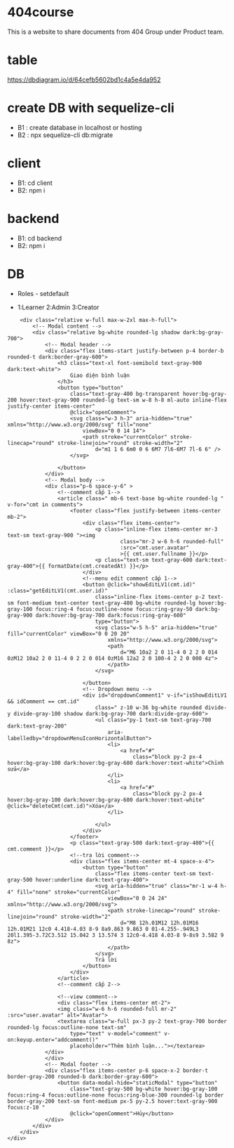 # 404course
This is a website to share documents from 404 Group under Product team.

# table 
https://dbdiagram.io/d/64cefb5602bd1c4a5e4da952

# create DB with sequelize-cli
+ B1 : create database in localhost or hosting
+ B2 : npx sequelize-cli db:migrate

# client 
+ B1: cd client
+ B2: npm i

# backend
+ B1: cd backend
+ B2: npm i

# DB
+ Roles - setdefault
- 1:Learner 2:Admin 3:Creator

<div class="fixed inset-0 z-50 flex items-center justify-center p-4 overflow-x-hidden overflow-y-auto"
       >

        <div class="relative w-full max-w-2xl max-h-full">
            <!-- Modal content -->
            <div class="relative bg-white rounded-lg shadow dark:bg-gray-700">
                <!-- Modal header -->
                <div class="flex items-start justify-between p-4 border-b rounded-t dark:border-gray-600">
                    <h3 class="text-xl font-semibold text-gray-900 dark:text-white">
                        Giao diện bình luận
                    </h3>
                    <button type="button"
                        class="text-gray-400 bg-transparent hover:bg-gray-200 hover:text-gray-900 rounded-lg text-sm w-8 h-8 ml-auto inline-flex justify-center items-center"
                        @click="openComment">
                        <svg class="w-3 h-3" aria-hidden="true" xmlns="http://www.w3.org/2000/svg" fill="none"
                            viewBox="0 0 14 14">
                            <path stroke="currentColor" stroke-linecap="round" stroke-linejoin="round" stroke-width="2"
                                d="m1 1 6 6m0 0 6 6M7 7l6-6M7 7l-6 6" />
                        </svg>

                    </button>
                </div>
                <!-- Modal body -->
                <div class="p-6 space-y-6" >
                    <!--comment cấp 1-->
                    <article class=" mb-6 text-base bg-white rounded-lg " v-for="cmt in comments">
                        <footer class="flex justify-between items-center mb-2">
                            <div class="flex items-center">
                                <p class="inline-flex items-center mr-3 text-sm text-gray-900 "><img
                                        class="mr-2 w-6 h-6 rounded-full"
                                        :src="cmt.user.avatar"
                                        >{{ cmt.user.fullname }}</p>
                                <p class="text-sm text-gray-600 dark:text-gray-400">{{ formatDate(cmt.createdAt) }}</p>
                            </div>
                            <!--menu edit comment cấp 1-->
                            <button @click="showEditLV1(cmt.id)" :class="getEditLV1(cmt.user.id)"
                                class="inline-flex items-center p-2 text-sm font-medium text-center text-gray-400 bg-white rounded-lg hover:bg-gray-100 focus:ring-4 focus:outline-none focus:ring-gray-50 dark:bg-gray-900 dark:hover:bg-gray-700 dark:focus:ring-gray-600"
                                type="button">
                                <svg class="w-5 h-5" aria-hidden="true" fill="currentColor" viewBox="0 0 20 20"
                                    xmlns="http://www.w3.org/2000/svg">
                                    <path
                                        d="M6 10a2 2 0 11-4 0 2 2 0 014 0zM12 10a2 2 0 11-4 0 2 2 0 014 0zM16 12a2 2 0 100-4 2 2 0 000 4z">
                                    </path>
                                </svg>
                              
                            </button>
                            <!-- Dropdown menu -->
                            <div id="dropdownComment1" v-if="isShowEditLV1 && idComment == cmt.id"
                                class=" z-10 w-36 bg-white rounded divide-y divide-gray-100 shadow dark:bg-gray-700 dark:divide-gray-600">
                                <ul class="py-1 text-sm text-gray-700 dark:text-gray-200"
                                    aria-labelledby="dropdownMenuIconHorizontalButton">
                                    <li>
                                        <a href="#"
                                            class="block py-2 px-4 hover:bg-gray-100 dark:hover:bg-gray-600 dark:hover:text-white">Chỉnh sửa</a>
                                    </li>
                                    <li>
                                        <a href="#"
                                            class="block py-2 px-4 hover:bg-gray-100 dark:hover:bg-gray-600 dark:hover:text-white" @click="deleteCmt(cmt.id)">Xóa</a>
                                    </li>
                                    
                                </ul>
                            </div>
                        </footer>
                        <p class="text-gray-500 dark:text-gray-400">{{ cmt.comment }}</p>
                        <!--tra lời comment-->
                        <div class="flex items-center mt-4 space-x-4">
                            <button type="button"
                                class="flex items-center text-sm text-gray-500 hover:underline dark:text-gray-400">
                                <svg aria-hidden="true" class="mr-1 w-4 h-4" fill="none" stroke="currentColor"
                                    viewBox="0 0 24 24" xmlns="http://www.w3.org/2000/svg">
                                    <path stroke-linecap="round" stroke-linejoin="round" stroke-width="2"
                                        d="M8 12h.01M12 12h.01M16 12h.01M21 12c0 4.418-4.03 8-9 8a9.863 9.863 0 01-4.255-.949L3 20l1.395-3.72C3.512 15.042 3 13.574 3 12c0-4.418 4.03-8 9-8s9 3.582 9 8z">
                                    </path>
                                </svg>
                                Trả lời
                            </button>
                        </div>
                    </article>
                    <!--comment cấp 2-->

                    <!--view comment-->
                    <div class="flex items-center mt-2">
                    <img class="w-6 h-6 rounded-full mr-2" :src="user.avatar" alt="Avatar">
                    <textarea class="w-full px-3 py-2 text-gray-700 border rounded-lg focus:outline-none text-sm"
                        type="text" v-model="comment" v-on:keyup.enter="addcomment()"
                        placeholder="Thêm bình luận..."></textarea>
                </div>
                </div>
                <!-- Modal footer -->
                <div class="flex items-center p-6 space-x-2 border-t border-gray-200 rounded-b dark:border-gray-600">
                    <button data-modal-hide="staticModal" type="button"
                        class="text-gray-500 bg-white hover:bg-gray-100 focus:ring-4 focus:outline-none focus:ring-blue-300 rounded-lg border border-gray-200 text-sm font-medium px-5 py-2.5 hover:text-gray-900 focus:z-10 "
                        @click="openComment">Hủy</button>
                </div>
            </div>
        </div>
    </div>